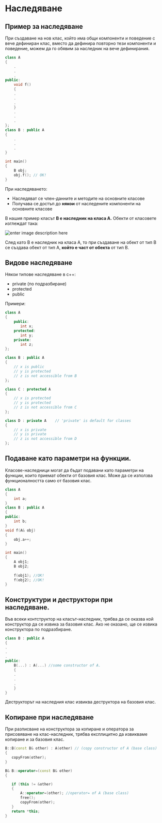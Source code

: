
# Наследяване
## Пример за наследяване

При създаване на нов клас, който има общи компоненти и поведение с вече дефиниран клас, вместо да дефинира повторно тези компоненти и поведение, можем да го обявим за наследник на вече дефинирания.

```c++
class A
{
	.
	. 
	.
public:
	void f()
	{
	.
	.
	.
	}
	.
	.
	.	
};
class B : public A
{
	.
	.
	.
}

int main()
{
	B obj;
	obj.f(); // OK!
}
 ```
 При наследяването:
 - Наследяват се член-данните и методите на основните класове
 - Получава се достъп до **някои** от наследените компоненти на основните класове


В нашия пример класът **В е наследник на класа А.** Обекти от класовете изглеждат така:

![enter image description here](https://i.ibb.co/Fshm2LJ/Untitled-Diagram.png)


След като  В е наследник на класа А, то при създаване на обект от тип В се създава обект от тип А, **който е част от обекта** от тип В.


## Видове наследяване
Някои типове наследяване в c++:

 - private (по подразбиране)
 - protected
 - public

Примери:
```c++
class A 
{
    public:
       int x;
    protected:
       int y;
    private:
       int z;
};

class B : public A
{
    // x is public
    // y is protected
    // z is not accessible from B
};

class C : protected A
{
    // x is protected
    // y is protected
    // z is not accessible from C
};

class D : private A    // 'private' is default for classes
{
    // x is private
    // y is private
    // z is not accessible from D
};
 ```

## Подаване като параметри на функции.
Класове-наследници могат да бъдат подавани като параметри на функции, които приемат обекти от базовия клас. Може да се използва функционалността само от базовия клас.

```c++
class A
{
	int a;
}
class B : public A
{
public:
	int b;
}
void f(A& obj)
{
	obj.a++;
}

int main()
{
	A obj1;
	B obj2;
	
	f(obj1); //OK!
	f(obj2); //OK!
}
 ```

## Конструктури и деструктори при наследяване.
Във всеки контструктор на класът-наследник, трябва да се оказва кой конструктор да се извика за базовия клас. Ако не оказано, ще се извика конструктора по подразбиране.

```c++
class B : public A
{
.
.
.
public:
	B(...) : A(...) //some constructor of A.
	{
	.
	.
	.
	}
}
 ```
Деструкторът на наследния клас извиква деструктора на базовия клас.


## Копиране при наследяване
При разписване на конструктора за копиране и оператора за присовяване на клас-наследник, трябва експлицитно да извикваме копиране и за базовия клас.
 ```c++
B::B(const B& other) : A(other) // (copy constructor of A (base class)
{
	copyFrom(other);
}

B& B::operator=(const B& other)
{

	if (this != &other)
	{
		A::operator=(other); //operator= of A (base class)
		free();
		copyFrom(other);
	}
	return *this;
}
 ```
